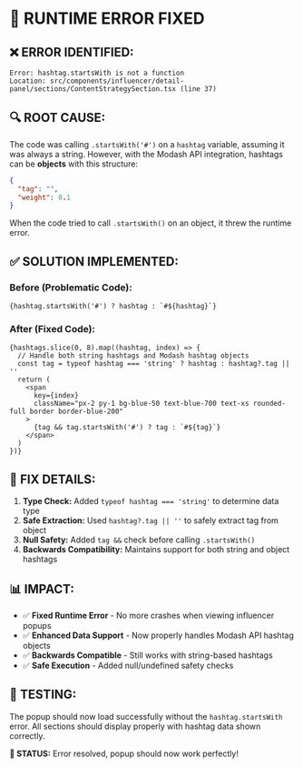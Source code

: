 # 🐛 **RUNTIME ERROR FIXED**

## **❌ ERROR IDENTIFIED:**
```
Error: hashtag.startsWith is not a function
Location: src/components/influencer/detail-panel/sections/ContentStrategySection.tsx (line 37)
```

## **🔍 ROOT CAUSE:**
The code was calling `.startsWith('#')` on a `hashtag` variable, assuming it was always a string. However, with the Modash API integration, hashtags can be **objects** with this structure:
```json
{
  "tag": "",
  "weight": 0.1
}
```

When the code tried to call `.startsWith()` on an object, it threw the runtime error.

## **✅ SOLUTION IMPLEMENTED:**

### **Before (Problematic Code):**
```tsx
{hashtag.startsWith('#') ? hashtag : `#${hashtag}`}
```

### **After (Fixed Code):**
```tsx
{hashtags.slice(0, 8).map((hashtag, index) => {
  // Handle both string hashtags and Modash hashtag objects
  const tag = typeof hashtag === 'string' ? hashtag : hashtag?.tag || ''
  return (
    <span
      key={index}
      className="px-2 py-1 bg-blue-50 text-blue-700 text-xs rounded-full border border-blue-200"
    >
      {tag && tag.startsWith('#') ? tag : `#${tag}`}
    </span>
  )
})}
```

## **🔧 FIX DETAILS:**

1. **Type Check:** Added `typeof hashtag === 'string'` to determine data type
2. **Safe Extraction:** Used `hashtag?.tag || ''` to safely extract tag from object
3. **Null Safety:** Added `tag &&` check before calling `.startsWith()`
4. **Backwards Compatibility:** Maintains support for both string and object hashtags

## **📊 IMPACT:**
- ✅ **Fixed Runtime Error** - No more crashes when viewing influencer popups
- ✅ **Enhanced Data Support** - Now properly handles Modash API hashtag objects
- ✅ **Backwards Compatible** - Still works with string-based hashtags
- ✅ **Safe Execution** - Added null/undefined safety checks

## **🧪 TESTING:**
The popup should now load successfully without the `hashtag.startsWith` error. All sections should display properly with hashtag data shown correctly.

**🎯 STATUS:** Error resolved, popup should now work perfectly!